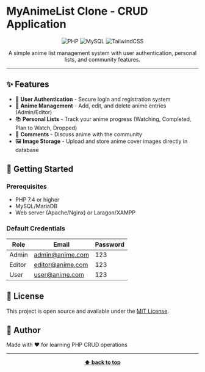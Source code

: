 # MyAnimeList Clone - CRUD Application

<div align="center">

![PHP](https://img.shields.io/badge/PHP-7.4+-777BB4?style=for-the-badge&logo=php&logoColor=white)
![MySQL](https://img.shields.io/badge/MySQL-4479A1?style=for-the-badge&logo=mysql&logoColor=white)
![TailwindCSS](https://img.shields.io/badge/Tailwind-38B2AC?style=for-the-badge&logo=tailwind-css&logoColor=white)

A simple anime list management system with user authentication, personal lists, and community features.

</div>

---

## ✨ Features

- 🔐 **User Authentication** - Secure login and registration system
- 📝 **Anime Management** - Add, edit, and delete anime entries (Admin/Editor)
- 📚 **Personal Lists** - Track your anime progress (Watching, Completed, Plan to Watch, Dropped)
- 💬 **Comments** - Discuss anime with the community
- 🖼️ **Image Storage** - Upload and store anime cover images directly in database

## 🚀 Getting Started

### Prerequisites

- PHP 7.4 or higher
- MySQL/MariaDB
- Web server (Apache/Nginx) or Laragon/XAMPP

### Default Credentials

| Role | Email | Password |
|------|-------|----------|
| Admin | admin@anime.com | 123 |
| Editor | editor@anime.com | 123 |
| User | user@anime.com | 123 |

## 📝 License

This project is open source and available under the [MIT License](LICENSE).

## 👤 Author

Made with ❤️ for learning PHP CRUD operations

---

<div align="center">

**[⬆ back to top](#-myanimelist-clone---crud-application)**

</div>
